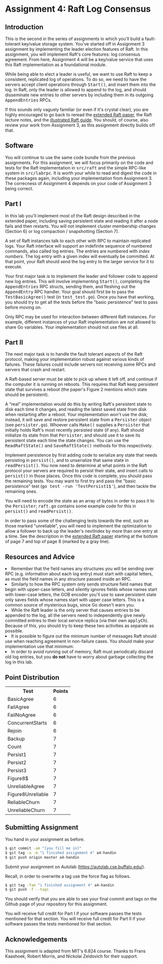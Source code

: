 # Assignment 4: Raft Log Consensus

<h2>Introduction</h2>

<p>
  This is the second in the series of assignments in which you'll build a
  fault-tolerant key/value storage system. You've started off in Assignment 3
  assignment by implementing the leader election features of Raft. In this assignment,
  you will implement Raft's core features: log consensus agreement. From here, Assignment 4
  will be a key/value service that uses this Raft implementation as a foundational module.
</p>

<p>
  While being able to elect a leader is useful, we want to use
  Raft to keep a consistent, replicated log of operations. To do
  so, we need to have the servers accept client operations
  through <tt>Start()</tt>, and insert them into the log. In
  Raft, only the leader is allowed to append to the log, and
  should disseminate new entries to other servers by including
  them in its outgoing <tt>AppendEntries</tt> RPCs.
</p>

<p>
  If this sounds only vaguely familiar (or even if it's crystal clear), you are
  highly encouraged to go back to reread the
  <a href="https://raft.github.io/raft.pdf">extended Raft paper</a>,
  the Raft lecture notes, and the
  <a href="http://thesecretlivesofdata.com/raft/">illustrated Raft guide</a>.
  You should, of course, also review your work from Assignment 3, as this assignment
  directly builds off that.
</p>

<h2>Software</h2>

<p>
  You will continue to use the same code bundle from the previous assignments.
  For this assignment, we will focus primarily on the code and tests for the Raft implementation in
  <tt>src/raft</tt> and the simple RPC-like system in <tt>src/labrpc</tt>. It is worth your while to
  read and digest the code in these packages again, including your implementation from Assignment 3. 
  The correcness of Assignment 4 depends on your code of Assignment 3 being correct.
</p>

<h2>Part I</h2>

<p>
  In this lab you'll implement most of the Raft design
  described in the extended paper, including saving
  persistent state and reading it after a node fails and
  then restarts. You will not implement cluster
  membership changes (Section 6) or log compaction /
  snapshotting (Section 7).
</p>

<p>
  A set of Raft instances talk to each other with
  RPC to maintain replicated logs. Your Raft interface will
  support an indefinite sequence of numbered commands, also
  called log entries. The entries are numbered with <em>index numbers</em>.
  The log entry with a given index will eventually
  be committed. At that point, your Raft should send the log
  entry to the larger service for it to execute.
</p>

<p>
  Your first major task is to implement the leader and follower code
  to append new log entries.
  This will involve implementing <tt>Start()</tt>, completing the
  <tt>AppendEntries</tt> RPC structs, sending them, and fleshing
  out the <tt>AppendEntry</tt> RPC handler. Your goal should
  first be to pass the <tt>TestBasicAgree()</tt> test (in
  <tt>test_test.go</tt>). Once you have that working, you should
  try to get all the tests before the "basic persistence" test to
  pass before moving on.
</p>

<p class="note">
  Only RPC may be used for interaction between different Raft
  instances. For example, different instances of your Raft
  implementation are not allowed to share Go variables.
  Your implementation should not use files at all.
</p>


<h2>Part II</h2>
<p>
  The next major task is to handle the fault tolerant aspects of the Raft protocol,
  making your implementation robust against various kinds of failures. These failures
  could include servers not receiving some RPCs and servers that crash and restart.
</p>

<p>
  A Raft-based server must be able to pick up where it left off,
  and continue if the computer it is running on reboots. This requires
  that Raft keep persistent state that survives a reboot (the
  paper's Figure 2 mentions which state should be persistent).
</p>

<p>
  A &ldquo;real&rdquo; implementation would do this by writing
  Raft's persistent state to disk each time it changes, and reading the latest saved
  state from
  disk when restarting after a reboot. Your implementation won't use
  the disk; instead, it will save and restore persistent state
  from a <tt>Persister</tt> object (see <tt>persister.go</tt>).
  Whoever calls <tt>Make()</tt> supplies a <tt>Persister</tt>
  that initially holds Raft's most recently persisted state (if
  any). Raft should initialize its state from that
  <tt>Persister</tt>, and should use it to save its persistent
  state each time the state changes. You can use the
  <tt>ReadRaftState()</tt> and <tt>SaveRaftState()</tt> methods
  for this respectively.
</p>

<p class="todo">
  Implement persistence by first adding code to serialize any
  state that needs persisting in <tt>persist()</tt>, and to
  unserialize that same state in <tt>readPersist()</tt>. You now
  need to determine at what points in the Raft protocol your
  servers are required to persist their state, and insert calls
  to <tt>persist()</tt> in those places. Once this code is
  complete, you should pass the remaining tests.  You may want to
  first try and pass the "basic persistence" test (<tt>go test
    -run 'TestPersist1$'</tt>), and then tackle the remaining ones.
</p>

<p class="note">
  You will need to encode the state as an array of bytes in order
  to pass it to the <tt>Persister</tt>; <tt>raft.go</tt> contains
  some example code for this in <tt>persist()</tt> and
  <tt>readPersist()</tt>.
</p>

<p>
  In order to pass some of the challenging tests towards the end, such as
  those marked "unreliable", you will need to implement the optimization to
  allow a follower to back up the leader's nextIndex by more than one entry
  at a time. See the description in the
  <a href="https://raft.github.io/raft.pdf">extended Raft paper</a> starting at
  the bottom of page 7 and top of page 8 (marked by a gray line).
</p>


<h2>Resources and Advice</h2>

<li>
  Remember that the field names any structures you will
  be sending over RPC (e.g. information about each log entry) must start with capital letters, as
  must the field names in any structure passed inside an RPC.
</li>

<li>
  Similarly to how the RPC system only sends structure
  field names that begin with upper-case letters, and
  silently ignores fields whose names start with
  lower-case letters, the GOB encoder you'll use to save
  persistent state only saves fields whose names start
  with upper case letters. This is a common source of
  mysterious bugs, since Go doesn't warn you.
</li>

<li>
  While the Raft leader is the only server that causes
  entries to be appended to the log, all the servers need
  to independently give newly committed entries to their local service
  replica (via their own <tt>applyCh</tt>). Because of this, you
  should try to keep these two activities as separate as
  possible.
</li>

<li>
  It is possible to figure out the minimum number of messages Raft should
  use when reaching agreement in non-failure cases. You should make your
  implementation use that minimum.
</li>


<li>
  In order to avoid running out of memory, Raft must periodically
  discard old log entries, but you <strong>do not</strong> have
  to worry about garbage collecting the log in this lab.</li>

## Point Distribution

<table>
<tr><th>Test</th><th>Points</th></tr>
<tr><td>BasicAgree</td><td>6</td></tr>
<tr><td>FailAgree</td><td>6</td></tr>
<tr><td>FailNoAgree</td><td>6</td></tr>
<tr><td>ConcurrentStarts</td><td>6</td></tr>
<tr><td>Rejoin</td><td>6</td></tr>
<tr><td>Backup</td><td>7</td></tr>
<tr><td>Count</td><td>7</td></tr>
<tr><td>Persist1</td><td>7</td></tr>
<tr><td>Persist2</td><td>7</td></tr>
<tr><td>Persist3</td><td>7</td></tr>
<tr><td>Figure8$</td><td>7</td></tr>
<tr><td>UnreliableAgree</td><td>7</td></tr>
<tr><td>Figure8Unreliable</td><td>7</td></tr>
<tr><td>ReliableChurn</td><td>7</td></tr>
<tr><td>UnreliableChurn</td><td>7</td></tr>
</table>

## Submitting Assignment

You hand in your assignment as before.

```bash
$ git commit -am "[you fill me in]"
$ git tag -a -m "i finished assignment 4" a4-handin
$ git push origin master a4-handin
```

Submit your assignment on Autolab (https://autolab.cse.buffalo.edu/).

<p>Recall, in order to overwrite a tag use the force flag as follows.</p>

```bash
$ git tag -fam "i finished assignment 4" a4-handin
$ git push -f --tags
```

You should verify that you are able to see your final commit and tags
on the Github page of your repository for this assignment.


<p>
  You will receive full credit for Part I if your software passes the tests mentioned for that section.
  You will receive full credit for Part II if your software passes the tests mentioned for that section.
</p>

<h2>Acknowledgements</h2>
<p>This assignment is adapted from MIT's 6.824 course. Thanks to Frans Kaashoek, Robert Morris, and Nickolai Zeldovich for their support.</p>
